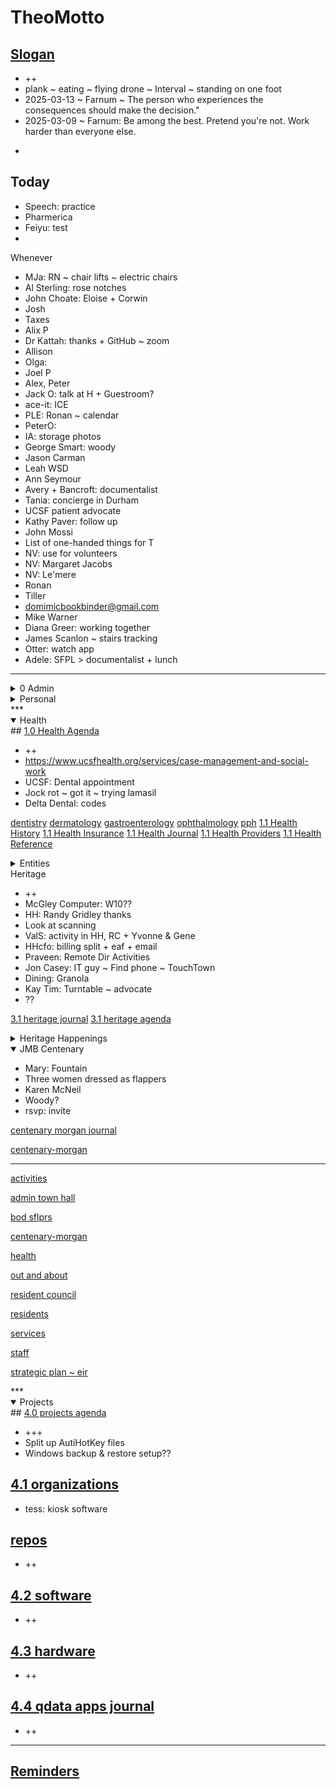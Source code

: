 # TheoMotto

## <a href="" onclick="parent.location.hash=&quot;https://api.github.com/repos/theo-armour/pages/contents/00-snippets/1-slogan-of-the-day.md&quot;">Slogan</a>

* ++
* plank ~ eating ~ flying drone ~ Interval ~ standing on one foot
* 2025-03-13 ~ Farnum ~&nbsp;The person who experiences the consequences should make the decision."
* 2025-03-09 ~ Farnum:&nbsp;Be among the best. Pretend you're not. Work harder than everyone else.

<!-- this is a comment -->

* 

## Today

* Speech: practice&nbsp;
* Pharmerica
* Feiyu: test
* 

Whenever

* MJa: RN ~ chair lifts ~ electric chairs
* Al Sterling: rose notches
* John Choate: Eloise + Corwin
* Josh
* Taxes
* Alix P
* Dr Kattah: thanks + GitHub ~ zoom
* Allison
* Olga:
* Joel P
* Alex, Peter
* Jack O: talk at H + Guestroom?
* ace-it: ICE
* PLE: Ronan ~ calendar
* PeterO:
* IA: storage photos
* George Smart: woody
* Jason Carman
* Leah WSD
* Ann Seymour
* Avery + Bancroft: documentalist
* Tania: concierge in Durham
* UCSF patient advocate
* Kathy Paver: follow up
* John Mossi
* List of one-handed things for T
* NV: use for volunteers
* NV: Margaret Jacobs
* NV: Le'mere
* Ronan
* Tiller
* <a href="https://mail.google.com/mail/?view=cm&amp;fs=1&amp;tf=1&amp;to=domimicbookbinder@gmail.com" target="_blank">domimicbookbinder@gmail.com</a>
* Mike Warner
* Diana Greer: working together
* James Scanlon ~ stairs tracking
* Otter: watch app
* Adele: SFPL &gt; documentalist + lunch

***

<!--

**Admin**

-->
<details>
<summary>0 Admin</summary>

* ?
* Amazon Library?
* Josh: reply
* File for admin tips
* Pay UCSF
* Passport Renew: Pocket 3 photo

## <a href="" onclick="parent.location.hash=&quot;https://api.github.com/repos/theo-armour/agenda/contents/0-admin/0-admin-journal.md&quot;">0 Admin Journal</a>

## <a href="" onclick="parent.location.hash=&quot;https://api.github.com/repos/theo-armour/agenda/contents/0-admin/0-admin-agenda.md&quot;">0 Admin Agenda ZZZ</a>

<a href="" onclick="parent.location.hash=&quot;https://api.github.com/repos/theo-armour/agenda/contents/0-admin/passport.md&quot;">passport</a>
<a href="" onclick="parent.location.hash=&quot;https://api.github.com/repos/theo-armour/agenda/contents/0-admin/mia/0-mia-agenda.md&quot;">mia agenda</a>
<a href="" onclick="parent.location.hash=&quot;https://api.github.com/repos/theo-armour/agenda/contents/0-admin/will-trust/0-will-trust-agenda.md&quot;">0.1 will &amp; trust</a>
<a href="" onclick="parent.location.hash=&quot;https://api.github.com/repos/theo-armour/agenda/contents/0-admin/taxes/0-2024-taxes-agenda.md&quot;">0.1 2024 taxes</a>
</details>
<!-- *** -->
<details>
<!-- -->
<summary>Personal</summary>
<!-- -->

* ?
* Magsafe walker holder
* Safeway: brushes ~ toothpaste ~ hydrogen peroxide ~ esomeprazole
* Bean shirts
* Traveling Magsafe charging stand ~ for when? ;-)&nbsp;
* Plateau chair
* Winter shoes
* EyeBuyDirect: small s
* Jeans ~ jacket
* Printer canon cartridge returned: box

Waiting

* ++

## <a href="" onclick="parent.location.hash=&quot;https://api.github.com/repos/theo-armour/agenda/contents/0-admin-personal/0-admin-personal-journal.md&quot;">0 Admin Personal Journal</a>

<a href="" onclick="parent.location.hash=&quot;https://api.github.com/repos/theo-armour/agenda/contents/1-schedule-weekly.md&quot;">0.1-schedule-days-of-week</a>
<a href="" onclick="parent.location.hash=&quot;https://api.github.com/repos/theo-armour/agenda/contents/1-schedule-daily.md&quot;">0.1-schedule-daily</a>
<a href="" onclick="parent.location.hash=&quot;https://api.github.com/repos/theo-armour/agenda/contents/1-notes.md&quot;">0.1-notes</a>
</details>
***

<!--

**Health**

-->
<details open="">
<summary>Health</summary>
## <a href="" onclick="parent.location.hash=&quot;https://api.github.com/repos/theo-armour/agenda/contents/1-health/0-health-agenda.md&quot;">1.0 Health Agenda</a>

* ++
* <a href="https://www.ucsfhealth.org/services/case-management-and-social-work">https://www.ucsfhealth.org/services/case-management-and-social-work</a>
* UCSF: Dental appointment
* Jock rot ~ got it ~ trying lamasil
* Delta Dental: codes

<a href="" onclick="parent.location.hash=&quot;https://api.github.com/repos/theo-armour/agenda/contents/1-health/dentistry.md&quot;">dentistry</a>
<a href="" onclick="parent.location.hash=&quot;https://api.github.com/repos/theo-armour/agenda/contents/1-health/dermatology.md&quot;">dermatology</a>
<a href="" onclick="parent.location.hash=&quot;https://api.github.com/repos/theo-armour/agenda/contents/1-health/gastroenterology.md&quot;">gastroenterology</a>
<a href="" onclick="parent.location.hash=&quot;https://api.github.com/repos/theo-armour/agenda/contents/1-health/ophthalmology.md&quot;">ophthalmology</a>
<a href="" onclick="parent.location.hash=&quot;https://api.github.com/repos/theo-armour/agenda/contents/1-health/2-pph.md&quot;">pph</a>
<a href="" onclick="parent.location.hash=&quot;https://api.github.com/repos/theo-armour/agenda/contents/1-health/1-health-history.md&quot;">1.1 Health History</a>
<a href="" onclick="parent.location.hash=&quot;https://api.github.com/repos/theo-armour/agenda/contents/1-health/1-health-insurance.md&quot;">1.1 Health Insurance</a>
<a href="" onclick="parent.location.hash=&quot;https://api.github.com/repos/theo-armour/agenda/contents/1-health/1-health-journal.md&quot;">1.1 Health Journal</a>
<a href="" onclick="parent.location.hash=&quot;https://api.github.com/repos/theo-armour/agenda/contents/1-health/1-health-providers.md&quot;">1.1 Health Providers</a>
<a href="" onclick="parent.location.hash=&quot;https://api.github.com/repos/theo-armour/agenda/contents/1-health/1-health-reference.md&quot;">1.1 Health Reference</a>
</details>
<!--

**Simplicity**

-->
<details>

<summary>Simplicity</summary>
## <a href="" onclick="parent.location.hash=&quot;https://api.github.com/repos/theo-armour/agenda/contents/1-simplicity/0-simplicity-agenda.md&quot;">1.0 simplicity</a>

* +

<a href="" onclick="parent.location.hash=&quot;https://api.github.com/repos/theo-armour/agenda/contents/1-simplicity/nicole-smith/0-nicole-agenda.md&quot;">nicole agenda</a>
<a href="" onclick="parent.location.hash=&quot;https://api.github.com/repos/theo-armour/agenda/contents/1-simplicity/archiving/0-archiving-agenda.md&quot;">1.1 archiving</a>
<a href="" onclick="parent.location.hash=&quot;https://api.github.com/repos/theo-armour/agenda/contents/1-simplicity/claudia/0-archiving-agenda.md&quot;">1.2 claudia</a>

</details>
<!--

**ACE IT**

-->
<details>
<summary>ACE IT</summary>
## <a href="" onclick="parent.location.hash=&quot;https://api.github.com/repos/theo-armour/agenda/contents/2-ace-it/0-ace-it-agenda.md&quot;">2.0 ACE IT</a>

* ++
* Buy more: share paper
* Netflix: ace-i

## <a href="" onclick="parent.location.hash=&quot;https://api.github.com/repos/theo-armour/agenda/contents/2-ace-it/alix.md&quot;">Alix</a>

* ++

## <a href="" onclick="parent.location.hash=&quot;https://api.github.com/repos/theo-armour/agenda/contents/2-ace-it/cynthia.md&quot;">Cynthia</a>

* ++

## <a href="" onclick="parent.location.hash=&quot;https://api.github.com/repos/theo-armour/agenda/contents/2-ace-it/eloise.md&quot;">Eloise</a>

* ++
* Eloise: GitHub account + Coop

</details>
<!--

**Family**

 -->
<details>

<summary>Family</summary>
## <a href="" onclick="parent.location.hash=&quot;https://api.github.com/repos/theo-armour/agenda/contents/2-family/0-family-agenda.md&quot;">2.1 Family</a>

* ++

</details>
<!--

**Peeps**

-->
<details>
<summary>Peeps</summary>
## <a href="" onclick="parent.location.hash=&quot;https://api.github.com/repos/theo-armour/agenda/contents/2-peeps/0-peeps-agenda.md&quot;">2.2 Peeps</a>

</details>
***

<!--

**Entities**

-->
<details>
<summary>Entities</summary>
<!-- -->
## <a href="" onclick="parent.location.hash=&quot;https://api.github.com/repos/theo-armour/agenda/contents/3-0-entities/0-entities-agenda.md&quot;">3.0 entities</a>

* ?
* SacSem: wix

<!-- -->
<a href="" onclick="parent.location.hash=&quot;https://api.github.com/repos/theo-armour/agenda/contents/3-0-entities/0-awesome-foundation/0-awesome-agenda.md&quot;">awesome</a>
<!-- -->
<a href="" onclick="parent.location.hash=&quot;https://api.github.com/repos/theo-armour/agenda/contents/3-0-entities/0-next-village/0-next-village-agenda.md&quot;">next village</a>
<!-- -->
<a href="" onclick="parent.location.hash=&quot;https://api.github.com/repos/theo-armour/agenda/contents/3-0-entities/0-sacsem/0-sacsem-agenda.md&quot;">sacsem</a>
<!-- -->
<a href="" onclick="parent.location.hash=&quot;https://api.github.com/repos/theo-armour/agenda/contents/3-0-entities/0-sensay/0-sensay-agenda.md&quot;">sensay</a>
<!-- -->
<a href="" onclick="parent.location.hash=&quot;https://api.github.com/repos/theo-armour/agenda/contents/3-0-entities/0-sps/0-sps-agenda.md&quot;">sps</a>
<!-- -->
<a href="" onclick="parent.location.hash=&quot;https://api.github.com/repos/theo-armour/agenda/contents/3-0-entities/0-tgd/0-tgd-agenda.md&quot;">tgd</a>
<!-- -->
</details>
<!--

**Heritage**

-->
<details>
<!-- -->
<summary>Heritage</summary>

* ++
* McGley Computer: W10??
* HH: Randy Gridley thanks
* Look at scanning
* ValS: activity in HH, RC + Yvonne &amp; Gene
* HHcfo: billing split + eaf + email
* Praveen: Remote Dir Activities
* Jon Casey: IT guy ~ Find phone ~ TouchTown
* Dining: Granola
* Kay Tim: Turntable ~ advocate
* ??

<a href="" onclick="parent.location.hash=&quot;https://api.github.com/repos/theo-armour/agenda/contents/3-1-heritage/0-heritage-journal.md&quot;">3.1 heritage journal</a>
<a href="" onclick="parent.location.hash=&quot;https://api.github.com/repos/theo-armour/agenda/contents/3-1-heritage/0-heritage-agenda.md&quot;">3.1 heritage agenda</a>

<details>
<!-- -->
<summary>Heritage Happenings</summary>

* April agenda
* HH: Tom to look at style guide and charter
* HH: Page for committee book
* HH: agenda &amp; meeting dates for the year

<a href="" onclick="parent.location.hash=&quot;https://api.github.com/repos/theo-armour/agenda/contents/3-1-heritage/0-heritage-happenings/0-heritage-happenings-journal.md&quot;">heritage happenings journal</a>

<a href="" onclick="parent.location.hash=&quot;https://api.github.com/repos/theo-armour/agenda/contents/3-1-heritage/0-heritage-happenings/0-heritage-happenings-agenda.md&quot;">heritage happenings agenda</a>
</details>
<!-- 
**Heritage Centenary**
-->
<details open="">
<!-- -->
<summary>JMB Centenary</summary>

* Mary: Fountain
* Three women dressed as flappers
* Karen McNeil
* Woody?
* rsvp: invite

<a href="" onclick="parent.location.hash=&quot;https://api.github.com/repos/theo-armour/agenda/contents/3-1-heritage/centenary-morgan/0-centenary-morgan-journal.md&quot;">centenary morgan journal</a>

<a href="" onclick="parent.location.hash=&quot;https://api.github.com/repos/theo-armour/agenda/contents/3-1-heritage/centenary-morgan/0-centenary-morgan.md&quot;">centenary-morgan </a>
***

</details>

<a href="" onclick="parent.location.hash=&quot;https://api.github.com/repos/theo-armour/agenda/contents/3-1-heritage/activities/0-activities-agenda.md&quot;">activities</a>

<a href="" onclick="parent.location.hash=&quot;https://api.github.com/repos/theo-armour/agenda/contents/3-1-heritage/admin-town-hall/0-admin-town-hall-agenda.md&quot;">admin town hall</a>

<a href="" onclick="parent.location.hash=&quot;https://api.github.com/repos/theo-armour/agenda/contents/3-1-heritage/board-of-directors-sflprs/0-bod-sflprs-agenda.md&quot;">bod sflprs</a>

<a href="" onclick="parent.location.hash=&quot;https://api.github.com/repos/theo-armour/agenda/contents/3-1-heritage/centenary-morgan/0-centenary-morgan.md&quot;">centenary-morgan </a>

<a href="" onclick="parent.location.hash=&quot;https://api.github.com/repos/theo-armour/agenda/contents/3-1-heritage/health/0-health-agenda.md&quot;">health</a>

<a href="" onclick="parent.location.hash=&quot;https://api.github.com/repos/theo-armour/agenda/contents/3-1-heritage/out-and-about/0-out-and-about.md&quot;">out and about</a>

<a href="" onclick="parent.location.hash=&quot;https://api.github.com/repos/theo-armour/agenda/contents/3-1-heritage/resident-council/0-resident-council.md&quot;">resident council</a>

<a href="" onclick="parent.location.hash=&quot;https://api.github.com/repos/theo-armour/agenda/contents/3-1-heritage/residents/0-residents-agenda.md&quot;">residents</a>

<a href="" onclick="parent.location.hash=&quot;https://api.github.com/repos/theo-armour/agenda/contents/3-1-heritage/services/0-services.md&quot;">services</a>

<a href="" onclick="parent.location.hash=&quot;https://api.github.com/repos/theo-armour/agenda/contents/3-1-heritage/staff-directory/1-staff-agenda.md&quot;">staff</a>

<a href="" onclick="parent.location.hash=&quot;https://api.github.com/repos/theo-armour/agenda/contents/3-1-heritage/strategic-plan-eir/0-strategic-plan-eir.md&quot;">strategic plan ~ eir</a>

</details>
<!-- -->
***

<!--

**Projects**

-->
<details open="">
<summary>Projects</summary>
## <a href="" onclick="parent.location.hash=&quot;https://api.github.com/repos/theo-armour/agenda/contents/4-0-projects/0-projects-agenda.md&quot;">4.0 projects agenda</a>

* +++
* Split up AutiHotKey files
* Windows backup &amp; restore setup??

## <a href="" onclick="parent.location.hash=&quot;https://api.github.com/repos/theo-armour/agenda/contents/4-1-organizations-repos/0-organizations-repos.md&quot;">4.1 organizations</a>

* tess: kiosk software

## <a href="" onclick="parent.location.hash=&quot;https://api.github.com/repos/theo-armour/agenda/contents/4-1-organizations-repos/0-organizations-repos.md&quot;">repos</a>

* ++

## <a href="" onclick="parent.location.hash=&quot;https://api.github.com/repos/theo-armour/agenda/contents/4-2-software/0-software-agenda.md&quot;">4.2 software</a>

* ++

## <a href="" onclick="parent.location.hash=&quot;https://api.github.com/repos/theo-armour/agenda/contents/4-3-hardware/0-hardware-agenda.md&quot;">4.3 hardware</a>

* ++

## <a href="" onclick="parent.location.hash=&quot;https://api.github.com/repos/theo-armour/agenda/contents/4-4-qdata-apps-journal/0-qdata.md&quot;">4.4 qdata apps journal</a>

* ++

***

## <a href="" onclick="parent.location.hash=&quot;https://api.github.com/repos/theo-armour/agenda/contents/0-reminders.md&quot;">Reminders</a>

</details>